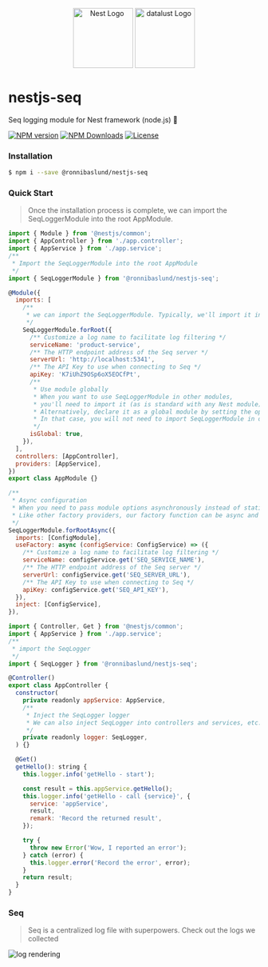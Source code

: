 <p align="center">
  <a href="http://nestjs.com/" target="blank"><img src="https://avatars.githubusercontent.com/u/28507035?s=200&v=4" width="120" alt="Nest Logo" /></a>
  <a href="https://datalust.co/" target="blank"><img src="https://datalust.co/img/seq-logo-dark.svg" height="120"  alt="datalust Logo" /></a>
</p>

# nestjs-seq

Seq logging module for Nest framework (node.js) 🐷

[![NPM version][npm-img]][npm-url]
[![NPM Downloads][downloads-image]][npm-url]
[![License][license-img]][license-url]

### Installation

```bash
$ npm i --save @ronnibaslund/nestjs-seq
```

### Quick Start

> Once the installation process is complete, we can import the SeqLoggerModule into the root AppModule.

```js
import { Module } from '@nestjs/common';
import { AppController } from './app.controller';
import { AppService } from './app.service';
/**
 * Import the SeqLoggerModule into the root AppModule
 */
import { SeqLoggerModule } from '@ronnibaslund/nestjs-seq';

@Module({
  imports: [
    /**
     * we can import the SeqLoggerModule. Typically, we'll import it into the root AppModule and control its behavior using the .forRoot() static method.
     */
    SeqLoggerModule.forRoot({
      /** Customize a log name to facilitate log filtering */
      serviceName: 'product-service',
      /** The HTTP endpoint address of the Seq server */
      serverUrl: 'http://localhost:5341',
      /** The API Key to use when connecting to Seq */
      apiKey: 'K7iUhZ9OSp6oX5EOCfPt',
      /**
       * Use module globally
       * When you want to use SeqLoggerModule in other modules,
       * you'll need to import it (as is standard with any Nest module).
       * Alternatively, declare it as a global module by setting the options object's isGlobal property to true, as shown below.
       * In that case, you will not need to import SeqLoggerModule in other modules once it's been loaded in the root module
       */
      isGlobal: true,
    }),
  ],
  controllers: [AppController],
  providers: [AppService],
})
export class AppModule {}
```

```js
/**
 * Async configuration
 * When you need to pass module options asynchronously instead of statically, use the forRootAsync() method.
 * Like other factory providers, our factory function can be async and can inject dependencies through inject.
 */
SeqLoggerModule.forRootAsync({
  imports: [ConfigModule],
  useFactory: async (configService: ConfigService) => ({
    /** Customize a log name to facilitate log filtering */
    serviceName: configService.get('SEQ_SERVICE_NAME'),
    /** The HTTP endpoint address of the Seq server */
    serverUrl: configService.get('SEQ_SERVER_URL'),
    /** The API Key to use when connecting to Seq */
    apiKey: configService.get('SEQ_API_KEY'),
  }),
  inject: [ConfigService],
}),
```

```js
import { Controller, Get } from '@nestjs/common';
import { AppService } from './app.service';
/**
 * import the SeqLogger
 */
import { SeqLogger } from '@ronnibaslund/nestjs-seq';

@Controller()
export class AppController {
  constructor(
    private readonly appService: AppService,
    /**
     * Inject the SeqLogger logger
     * We can also inject SeqLogger into controllers and services, etc.
     */
    private readonly logger: SeqLogger,
  ) {}

  @Get()
  getHello(): string {
    this.logger.info('getHello - start');

    const result = this.appService.getHello();
    this.logger.info('getHello - call {service}', {
      service: 'appService',
      result,
      remark: 'Record the returned result',
    });

    try {
      throw new Error('Wow, I reported an error');
    } catch (error) {
      this.logger.error('Record the error', error);
    }
    return result;
  }
}

```

### Seq

> Seq is a centralized log file with superpowers. Check out the logs we collected

![log rendering](https://github.com/ronnibaslund/nestjs-seq/raw/main/rendering.jpg)

[npm-img]: https://img.shields.io/npm/v/@ronnibaslund/nestjs-seq.svg?style=flat-square
[npm-url]: https://npmjs.org/package/@ronnibaslund/nestjs-seq
[license-img]: https://img.shields.io/badge/license-MIT-green.svg?style=flat-square
[license-url]: LICENSE
[downloads-image]: https://img.shields.io/npm/dt/@ronnibaslund/nestjs-seq.svg?style=flat-square
[project-icon]: https://avatars.githubusercontent.com/u/22167571?v=4

